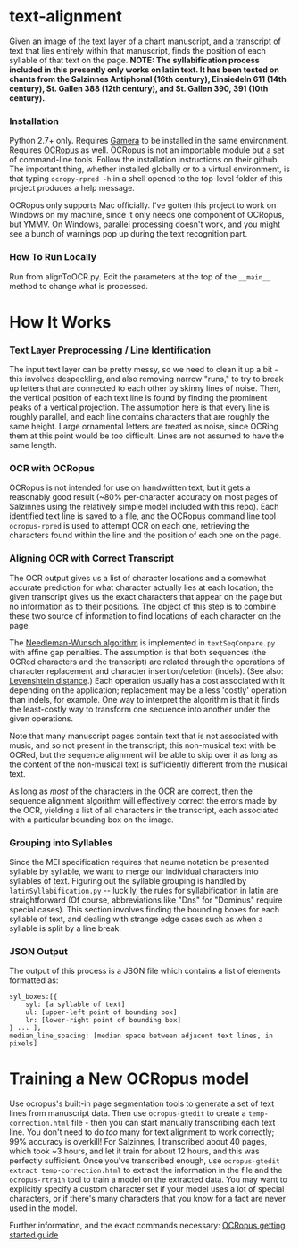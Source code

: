 # text-alignment

Given an image of the text layer of a chant manuscript, and a transcript of text that lies entirely within that manuscript, finds the position of each syllable of that text on the page. **NOTE: The syllabification process included in this presently only works on latin text. It has been tested on chants from the Salzinnes Antiphonal (16th century), Einsiedeln 611 (14th century), St. Gallen 388 (12th century), and St. Gallen 390, 391 (10th century).**

### Installation

Python 2.7+ only.
Requires [Gamera](https://gamera.informatik.hsnr.de/) to be installed in the same environment.
Requires [OCRopus](https://github.com/tmbdev/ocropy) as well. OCRopus is not an importable module but a set of command-line tools. Follow the installation instructions on their github. The important thing, whether installed globally or to a virtual environment, is that typing ```ocropy-rpred -h``` in a shell opened to the top-level folder of this project produces a help message.

OCRopus only supports Mac officially. I've gotten this project to work on Windows on my machine, since it only needs one component of OCRopus, but YMMV. On Windows, parallel processing doesn't work, and you might see a bunch of warnings pop up during the text recognition part.

### How To Run Locally
Run from alignToOCR.py. Edit the parameters at the top of the ```__main__``` method to change what is processed.

# How It Works

### Text Layer Preprocessing / Line Identification

The input text layer can be pretty messy, so we need to clean it up a bit - this involves despeckling, and also removing narrow "runs," to try to break up letters that are connected to each other by skinny lines of noise. Then, the vertical position of each text line is found by finding the prominent peaks of a vertical projection. The assumption here is that every line is roughly parallel, and each line contains characters that are roughly the same height. Large ornamental letters are treated as noise, since OCRing them at this point would be too difficult. Lines are not assumed to have the same length.

### OCR with OCRopus

OCRopus is not intended for use on handwritten text, but it gets a reasonably good result (~80% per-character accuracy on most pages of Salzinnes using the relatively simple model included with this repo). Each identified text line is saved to a file, and the OCRopus command line tool ```ocropus-rpred``` is used to attempt OCR on each one, retrieving the characters found within the line and the position of each one on the page.

### Aligning OCR with Correct Transcript

The OCR output gives us a list of character locations and a somewhat accurate prediction for what character actually lies at each location; the given transcript gives us the exact characters that appear on the page but no information as to their positions. The object of this step is to combine these two source of information to find locations of each character on the page.

The [Needleman-Wunsch algorithm](https://en.wikipedia.org/wiki/Needleman%E2%80%93Wunsch_algorithm) is implemented in ```textSeqCompare.py``` with affine gap penalties. The assumption is that both sequences (the OCRed characters and the transcript) are related through the operations of character replacement and character insertion/deletion (indels). (See also: [Levenshtein distance](https://en.wikipedia.org/wiki/Levenshtein_distance).) Each operation usually has a cost associated with it depending on the application; replacement may be a less 'costly' operation than indels, for example.  One way to interpret the algorithm is that it finds the least-costly way to transform one sequence into another under the given operations.

Note that many manuscript pages contain text that is not associated with music, and so not present in the transcript; this non-musical text with be OCRed, but the sequence alignment will be able to skip over it as long as the content of the non-musical text is sufficiently different from the musical text.

As long as _most_ of the characters in the OCR are correct, then the sequence alignment algorithm will effectively correct the errors made by the OCR, yielding a list of all characters in the transcript, each associated with a particular bounding box on the image.

### Grouping into Syllables

Since the MEI specification requires that neume notation be presented syllable by syllable, we want to merge our individual characters into syllables of text. Figuring out the syllable grouping is handled by ```latinSyllabification.py``` -- luckily, the rules for syllabification in latin are straightforward (Of course, abbreviations like "Dns" for "Dominus" require special cases). This section involves finding the bounding boxes for each syllable of text, and dealing with strange edge cases such as when a syllable is split by a line break.

### JSON Output

The output of this process is a JSON file which contains a list of elements formatted as:
```
syl_boxes:[{
    syl: [a syllable of text]
    ul: [upper-left point of bounding box]
    lr: [lower-right point of bounding box]
} ... ],
median_line_spacing: [median space between adjacent text lines, in pixels]
```

# Training a New OCRopus model

Use ocropus's built-in page segmentation tools to generate a set of text lines from manuscript data. Then use ```ocropus-gtedit``` to create a ```temp-correction.html``` file - then you can start manually transcribing each text line. You don't need to do _too_ many for text alignment to work correctly; 99% accuracy is overkill! For Salzinnes, I transcribed about 40 pages, which took ~3 hours, and let it train for about 12 hours, and this was perfectly sufficient. Once you've transcribed enough, use ```ocropus-gtedit extract temp-correction.html``` to extract the information in the file and the ```ocropus-rtrain``` tool to train a model on the extracted data. You may want to explicitly specify a custom character set if your model uses a lot of special characters, or if there's many characters that you know for a fact are never used in the model.

Further information, and the exact commands necessary: [OCRopus getting started guide](https://github.com/digiah/oldOCR/blob/master/ocropy_getting_started.pdf)
